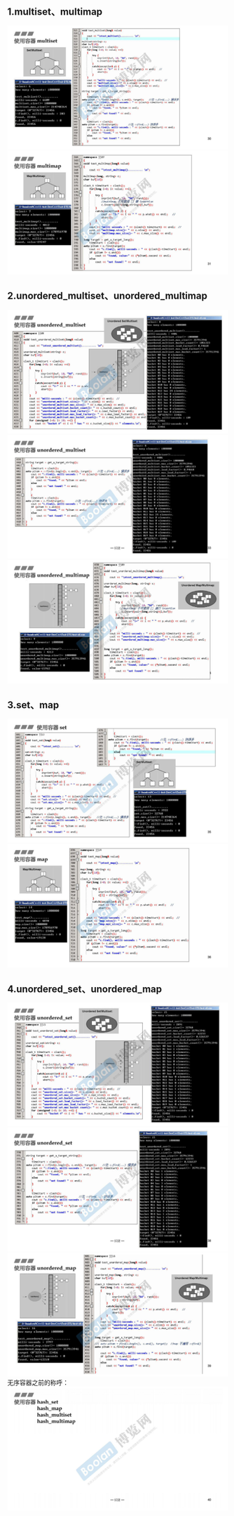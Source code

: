 ## 1.multiset、multimap
![](attachments/6.1.1容器之分类与各种测试（四）.jpg)
![](attachments/6.1.2容器之分类与各种测试（四）.jpg)
  
## 2.unordered_multiset、unordered_multimap
![](attachments/6.2.1容器之分类与各种测试（四）.jpg)
![](attachments/6.2.2容器之分类与各种测试（四）.jpg)
![](attachments/6.2.3容器之分类与各种测试（四）.jpg)
  
## 3.set、map
![](attachments/6.3.1容器之分类与各种测试（四）.jpg)
![](attachments/6.3.2容器之分类与各种测试（四）.jpg)
  
## 4.unordered_set、unordered_map
![](attachments/6.4.1容器之分类与各种测试（四）.jpg)
![](attachments/6.4.2容器之分类与各种测试（四）.jpg)
![](attachments/6.4.3容器之分类与各种测试（四）.jpg)
无序容器之前的称呼：
![](attachments/6.4.4容器之分类与各种测试（四）.jpg)
